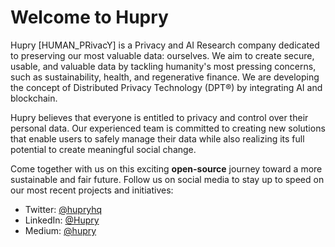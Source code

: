 # Welcome to Hupry

Hupry [HUMAN_PRivacY] is a Privacy and AI Research company dedicated to preserving our most valuable data: ourselves. We aim to create secure, usable, and valuable data by tackling humanity's most pressing concerns, such as sustainability, health, and regenerative finance. We are developing the concept of Distributed Privacy Technology (DPT®) by integrating AI and blockchain.

Hupry believes that everyone is entitled to privacy and control over their personal data. Our experienced team is committed to creating new solutions that enable users to safely manage their data while also realizing its full potential to create meaningful social change.

Come together with us on this exciting **open-source** journey toward a more sustainable and fair future. Follow us on social media to stay up to speed on our most recent projects and initiatives:

- Twitter: [@hupryhq](https://twitter.com/Hupryhq)
- LinkedIn: [@Hupry](https://www.linkedin.com/company/hupry/)
- Medium: [@hupry](https://medium.com/privacy-and-trust)
